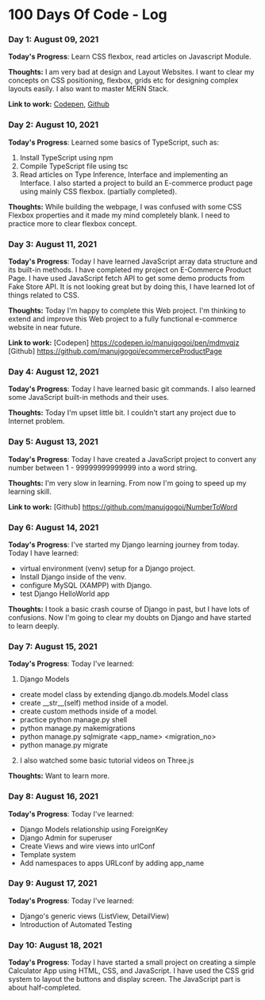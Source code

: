 # 100 Days Of Code - Log

### Day 1: August 09, 2021

**Today's Progress**: Learn CSS flexbox, read articles on Javascript Module.

**Thoughts:** I am very bad at design and Layout Websites. I want to clear my concepts on CSS positioning, flexbox, grids etc for designing complex layouts easily. I also want to master MERN Stack.

**Link to work:** [Codepen](https://codepen.io/manujgogoi/pen/zYwyrJe), [Github](https://github.com/manujgogoi/)

### Day 2: August 10, 2021

**Today's Progress**: Learned some basics of TypeScript, such as:
1. Install TypeScript using npm
2. Compile TypeScript file using tsc
3. Read articles on Type Inference, Interface and implementing an Interface.
I also started a project to build an E-commerce product page using mainly CSS flexbox. (partially completed).

**Thoughts:** While building the webpage, I was confused with some CSS Flexbox properties and it made my mind completely blank. I need to practice more to clear flexbox concept.

### Day 3: August 11, 2021

**Today's Progress**: Today I have learned JavaScript array data structure and its built-in methods. 
I have completed my project on E-Commerce Product Page. I have used JavaScript fetch API to get some demo products from Fake Store API.
It is not looking great but by doing this, I have learned lot of things related to CSS.

**Thoughts:** Today I'm happy to complete this Web project. I'm thinking to extend and improve this Web project to a fully functional e-commerce website in near future.

**Link to work:**
[Codepen] https://codepen.io/manujgogoi/pen/mdmvqjz
[Github] https://github.com/manujgogoi/ecommerceProductPage

### Day 4: August 12, 2021

**Today's Progress**: Today I have learned basic git commands. I also learned some JavaScript built-in methods and their uses.

**Thoughts:** Today I'm upset little bit. I couldn't start any project due to Internet problem. 

### Day 5: August 13, 2021

**Today's Progress**: Today I have created a JavaScript project to convert any number between 1 - 99999999999999 into a word string.

**Thoughts:** I'm very slow in learning. From now I'm going to speed up my learning skill.

**Link to work:**
[Github] https://github.com/manujgogoi/NumberToWord

### Day 6: August 14, 2021

**Today's Progress**: I've started my Django learning journey from today. Today I have learned:
* virtual environment (venv) setup for a Django project.
* Install Django inside of the venv.
* configure MySQL (XAMPP) with Django.
* test Django HelloWorld app

**Thoughts:** I took a basic crash course of Django in past, but I have lots of confusions. Now I'm going to clear my doubts on Django and have started to learn deeply.

### Day 7: August 15, 2021

**Today's Progress**: Today I've learned:

1. Django Models
* create model class by extending django.db.models.Model class
* create &#95;&#95;str&#95;&#95;(self) method inside of a model.
* create custom methods inside of a model.
* practice python manage.py shell
* python manage.py makemigrations
* python manage.py sqlmigrate <app_name> <migration_no>
* python manage.py migrate

2. I also watched some basic tutorial videos on Three.js

**Thoughts:** Want to learn more.

### Day 8: August 16, 2021

**Today's Progress**: Today I've learned:
* Django Models relationship using ForeignKey
* Django Admin for superuser
* Create Views and wire views into urlConf
* Template system
* Add namespaces to apps URLconf by adding app_name

### Day 9: August 17, 2021

**Today's Progress**: Today I've learned: 
* Django's generic views (ListView, DetailView)
* Introduction of Automated Testing

### Day 10: August 18, 2021

**Today's Progress**: Today I have started a small project on creating a simple Calculator App using HTML, CSS, and JavaScript. I have used the CSS grid system to layout the buttons and display screen. The JavaScript part is about half-completed.
